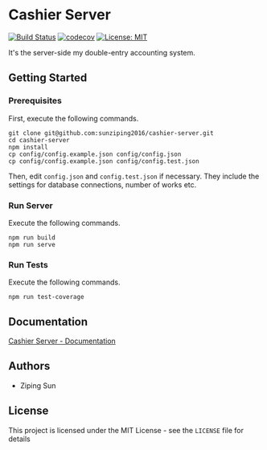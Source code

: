 # Cashier Server

[![Build Status](https://travis-ci.org/sunziping2016/cashier-server.svg?branch=master)](https://travis-ci.org/sunziping2016/cashier-server)
[![codecov](https://codecov.io/gh/sunziping2016/cashier-server/branch/master/graph/badge.svg)](https://codecov.io/gh/sunziping2016/cashier-server)
[![License: MIT](https://img.shields.io/badge/License-MIT-yellow.svg)](https://opensource.org/licenses/MIT)

It's the server-side my double-entry accounting system.

## Getting Started

### Prerequisites

First, execute the following commands.

```shell script
git clone git@github.com:sunziping2016/cashier-server.git
cd cashier-server
npm install
cp config/config.example.json config/config.json
cp config/config.example.json config/config.test.json
```

Then, edit `config.json` and `config.test.json` if necessary. They include the
settings for database connections, number of works etc.

### Run Server

Execute the following commands.

```shell script
npm run build
npm run serve
```

### Run Tests

Execute the following commands.

```shell script
npm run test-coverage
```

## Documentation

[Cashier Server - Documentation](https://sunziping2016.github.io/cashier-server/0.1.0/)

## Authors

- Ziping Sun

## License

This project is licensed under the MIT License - see the `LICENSE` file for
details
